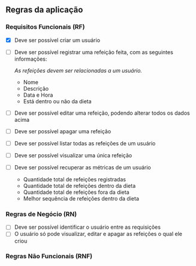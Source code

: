 ## Regras da aplicação

### Requisitos Funcionais (RF)
- [X] Deve ser possível criar um usuário
- [ ] Deve ser possível registrar uma refeição feita, com as seguintes informações:

    *As refeições devem ser relacionadas a um usuário.*
    
    - Nome
    - Descrição
    - Data e Hora
    - Está dentro ou não da dieta

- [ ] Deve ser possível editar uma refeição, podendo alterar todos os dados acima
- [ ] Deve ser possível apagar uma refeição
- [ ] Deve ser possível listar todas as refeições de um usuário
- [ ] Deve ser possível visualizar uma única refeição
- [ ] Deve ser possível recuperar as métricas de um usuário
    - Quantidade total de refeições registradas
    - Quantidade total de refeições dentro da dieta
    - Quantidade total de refeições fora da dieta
    - Melhor sequência de refeições dentro da dieta
### Regras de Negócio (RN)
- [ ] Deve ser possível identificar o usuário entre as requisições
- [ ] O usuário só pode visualizar, editar e apagar as refeições o qual ele criou
### Regras Não Funcionais (RNF)
